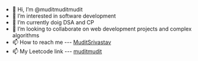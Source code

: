 - 👋 Hi, I’m @muditmuditmudit
- 👀 I’m interested in software development 
- 🌱 I’m currently doig DSA and CP
- 💞️ I’m looking to collaborate on web development projects and complex algorithms 
- 📫 How to reach me --- [MuditSrivastav](https://www.linkedin.com/in/mudit-srivastav-37ba331b8/)
- 📫 My Leetcode link --- [muditmudit](https://leetcode.com/u/muditmudit/)

<!---
muditmuditmudit/muditmuditmudit is a ✨ special ✨ repository because its `README.md` (this file) appears on your GitHub profile.
You can click the Preview link to take a look at your changes.
--->
